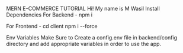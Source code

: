 MERN E-COMMERCE TUTORIAL
Hi! My name is M Wasil
Install Dependencies
For Backend - npm i

For Frontend - cd client npm i --force

Env Variables
Make Sure to Create a config.env file in backend/config directory and add appropriate variables in order to use the app.
